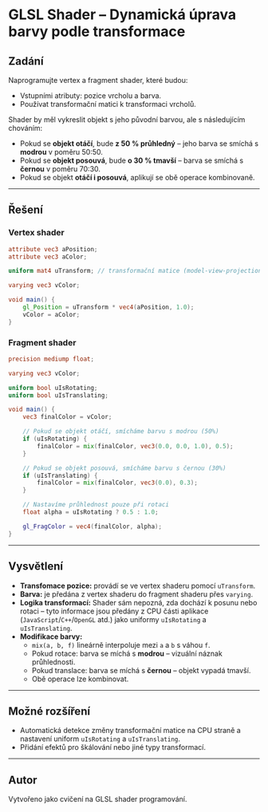 
# GLSL Shader – Dynamická úprava barvy podle transformace

## Zadání

Naprogramujte vertex a fragment shader, které budou:

- Vstupními atributy: pozice vrcholu a barva.
- Používat transformační matici k transformaci vrcholů.

Shader by měl vykreslit objekt s jeho původní barvou, ale s následujícím chováním:

- Pokud se **objekt otáčí**, bude **z 50 % průhledný** – jeho barva se smíchá s **modrou** v poměru 50:50.
- Pokud se **objekt posouvá**, bude **o 30 % tmavší** – barva se smíchá s **černou** v poměru 70:30.
- Pokud se objekt **otáčí i posouvá**, aplikují se obě operace kombinovaně.

---

## Řešení

### Vertex shader

```glsl
attribute vec3 aPosition;
attribute vec3 aColor;

uniform mat4 uTransform; // transformační matice (model-view-projection)

varying vec3 vColor;

void main() {
    gl_Position = uTransform * vec4(aPosition, 1.0);
    vColor = aColor;
}
```

### Fragment shader

```glsl
precision mediump float;

varying vec3 vColor;

uniform bool uIsRotating;
uniform bool uIsTranslating;

void main() {
    vec3 finalColor = vColor;

    // Pokud se objekt otáčí, smícháme barvu s modrou (50%)
    if (uIsRotating) {
        finalColor = mix(finalColor, vec3(0.0, 0.0, 1.0), 0.5);
    }

    // Pokud se objekt posouvá, smícháme barvu s černou (30%)
    if (uIsTranslating) {
        finalColor = mix(finalColor, vec3(0.0), 0.3);
    }

    // Nastavíme průhlednost pouze při rotaci
    float alpha = uIsRotating ? 0.5 : 1.0;

    gl_FragColor = vec4(finalColor, alpha);
}
```

---

## Vysvětlení

- **Transfomace pozice:** provádí se ve vertex shaderu pomocí `uTransform`.
- **Barva:** je předána z vertex shaderu do fragment shaderu přes `varying`.
- **Logika transformací:** Shader sám nepozná, zda dochází k posunu nebo rotaci – tyto informace jsou předány z CPU části aplikace (`JavaScript`/`C++`/`OpenGL` atd.) jako uniformy `uIsRotating` a `uIsTranslating`.
- **Modifikace barvy:**
  - `mix(a, b, f)` lineárně interpoluje mezi `a` a `b` s váhou `f`.
  - Pokud rotace: barva se míchá s **modrou** – vizuální náznak průhlednosti.
  - Pokud translace: barva se míchá s **černou** – objekt vypadá tmavší.
  - Obě operace lze kombinovat.

---

## Možné rozšíření

- Automatická detekce změny transformační matice na CPU straně a nastavení uniform `uIsRotating` a `uIsTranslating`.
- Přidání efektů pro škálování nebo jiné typy transformací.

---

## Autor

Vytvořeno jako cvičení na GLSL shader programování.
